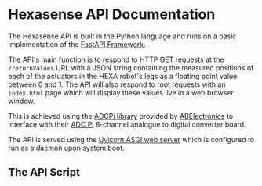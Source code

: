 # Hexasense API Documentation

The Hexasense API is built in the Python language and runs on a basic implementation of the [FastAPI Framework](https://fastapi.tiangolo.com/).

The API's main function is to respond to HTTP GET requests at the ```/returnValues``` URL with a JSON string containing the measured positions of each of the actuators in the HEXA robot's legs as a floating point value between 0 and 1.
The API will also respond to root requests with an ```index.html``` page which will display these values live in a web browser window.

This is achieved using the [ADCPi library](https://github.com/abelectronicsuk/ABElectronics_Python_Libraries/tree/master/ADCPi) provided by [ABElectronics](https://www.abelectronics.co.uk/) to interface with their [ADC Pi](https://www.abelectronics.co.uk/p/69/adc-pi) 8-channel analogue to digital converter board.

The API is served using the [Uvicorn ASGI web server](https://www.uvicorn.org/) which is configured to run as a daemon upon system boot.

## The API Script




